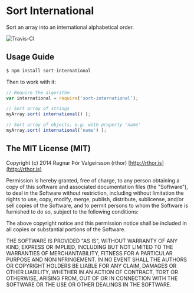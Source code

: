# Sort International

Sort an array into an international alphabetical order.

![Travis-CI](https://api.travis-ci.org/rthor/sort-international.png)

## Usage Guide

```sh
$ npm install sort-international
```

Then to work with it:

```javascript
// Require the algorithm
var international = require('sort-international');

// Sort array of strings
myArray.sort( international() );

// Sort array of objects, e.g. with property 'name'
myArray.sort( international('name') );
```

## The MIT License (MIT)

Copyright (c) 2014 Ragnar Þór Valgeirsson (rthor) [http://rthor.is](http://rthor.is)

Permission is hereby granted, free of charge, to any person obtaining a copy
of this software and associated documentation files (the "Software"), to deal
in the Software without restriction, including without limitation the rights
to use, copy, modify, merge, publish, distribute, sublicense, and/or sell
copies of the Software, and to permit persons to whom the Software is
furnished to do so, subject to the following conditions:

The above copyright notice and this permission notice shall be included in
all copies or substantial portions of the Software.

THE SOFTWARE IS PROVIDED "AS IS", WITHOUT WARRANTY OF ANY KIND, EXPRESS OR
IMPLIED, INCLUDING BUT NOT LIMITED TO THE WARRANTIES OF MERCHANTABILITY,
FITNESS FOR A PARTICULAR PURPOSE AND NONINFRINGEMENT. IN NO EVENT SHALL THE
AUTHORS OR COPYRIGHT HOLDERS BE LIABLE FOR ANY CLAIM, DAMAGES OR OTHER
LIABILITY, WHETHER IN AN ACTION OF CONTRACT, TORT OR OTHERWISE, ARISING FROM,
OUT OF OR IN CONNECTION WITH THE SOFTWARE OR THE USE OR OTHER DEALINGS IN
THE SOFTWARE.